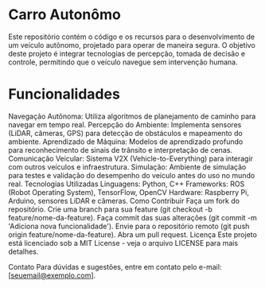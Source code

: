 # Carro Autonômo
Este repositório contém o código e os recursos para o desenvolvimento de um veículo autônomo, projetado para operar de maneira segura. O objetivo deste projeto é integrar tecnologias de percepção, tomada de decisão e controle, permitindo que o veículo navegue sem intervenção humana.
# Funcionalidades
Navegação Autônoma: Utiliza algoritmos de planejamento de caminho para navegar em tempo real.
Percepção do Ambiente: Implementa sensores (LiDAR, câmeras, GPS) para detecção de obstáculos e mapeamento do ambiente.
Aprendizado de Máquina: Modelos de aprendizado profundo para reconhecimento de sinais de trânsito e interpretação de cenas.
Comunicação Veicular: Sistema V2X (Vehicle-to-Everything) para interagir com outros veículos e infraestrutura.
Simulação: Ambiente de simulação para testes e validação do desempenho do veículo antes do uso no mundo real.
Tecnologias Utilizadas
Linguagens: Python, C++
Frameworks: ROS (Robot Operating System), TensorFlow, OpenCV
Hardware: Raspberry Pi, Arduino, sensores LiDAR e câmeras.
Como Contribuir
Faça um fork do repositório.
Crie uma branch para sua feature (git checkout -b feature/nome-da-feature).
Faça commit das suas alterações (git commit -m 'Adiciona nova funcionalidade').
Envie para o repositório remoto (git push origin feature/nome-da-feature).
Abra um pull request.
Licença
Este projeto está licenciado sob a MIT License - veja o arquivo LICENSE para mais detalhes.

Contato
Para dúvidas e sugestões, entre em contato pelo e-mail: [seuemail@exemplo.com].
